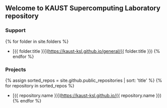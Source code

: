 ## Welcome to KAUST Supercomputing Laboratory repository

### Support

{% for folder in site.folders %}
  * [{{ folder.title }}](https://kaust-ksl.github.io/general/{{ folder.title }})
{% endfor %}


### Projects

{% assign sorted_repos = site.github.public_repositories | sort: 'title' %}
{% for repository in sorted_repos %}
  * [{{ repository.name }}](https://kaust-ksl.github.io/{{ repository.name }})
{% endfor %}


